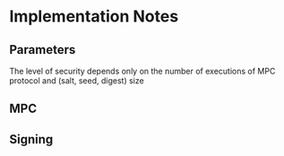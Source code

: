 # Implementation Notes

## Parameters

The level of security depends only on the number of executions of MPC protocol and (salt, seed, digest) size

## MPC

## Signing
